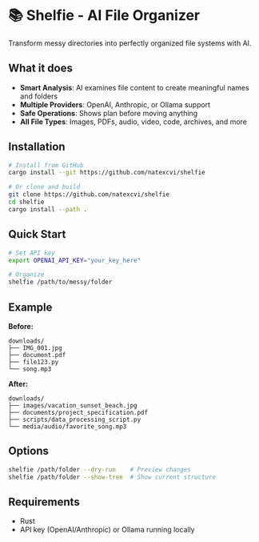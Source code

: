 # 📚 Shelfie - AI File Organizer

Transform messy directories into perfectly organized file systems with AI.

## What it does

- **Smart Analysis**: AI examines file content to create meaningful names and folders
- **Multiple Providers**: OpenAI, Anthropic, or Ollama support
- **Safe Operations**: Shows plan before moving anything
- **All File Types**: Images, PDFs, audio, video, code, archives, and more

## Installation

```bash
# Install from GitHub
cargo install --git https://github.com/natexcvi/shelfie

# Or clone and build
git clone https://github.com/natexcvi/shelfie
cd shelfie
cargo install --path .
```

## Quick Start

```bash
# Set API key
export OPENAI_API_KEY="your_key_here"

# Organize
shelfie /path/to/messy/folder
```

## Example

**Before:**
```
downloads/
├── IMG_001.jpg
├── document.pdf
├── file123.py
└── song.mp3
```

**After:**
```
downloads/
├── images/vacation_sunset_beach.jpg
├── documents/project_specification.pdf
├── scripts/data_processing_script.py
└── media/audio/favorite_song.mp3
```

## Options

```bash
shelfie /path/folder --dry-run    # Preview changes
shelfie /path/folder --show-tree  # Show current structure
```

## Requirements

- Rust
- API key (OpenAI/Anthropic) or Ollama running locally

